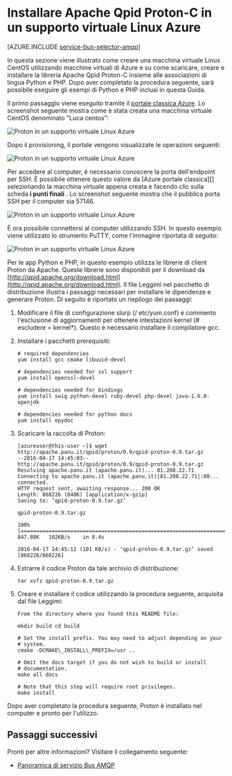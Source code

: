 <properties 
    pageTitle="Come installare Apache Qpid Proton-C in un VM Linux | Microsoft Azure"
    description="Come creare una macchina virtuale Linux CentOS utilizzando macchine virtuali di Azure e su come creare e installare la libreria Apache Qpid Proton-C."
    services="service-bus"
    documentationCenter="na"
    authors="sethmanheim"
    manager="timlt"
    editor="" /> 
<tags 
    ms.service="service-bus"
    ms.devlang="na"
    ms.topic="article"
    ms.tgt_pltfrm="na"
    ms.workload="na"
    ms.date="09/29/2016"
    ms.author="sethm" />

# <a name="install-apache-qpid-proton-c-on-an-azure-linux-vm"></a>Installare Apache Qpid Proton-C in un supporto virtuale Linux Azure

[AZURE.INCLUDE [service-bus-selector-amqp](../../includes/service-bus-selector-amqp.md)]

In questa sezione viene illustrato come creare una macchina virtuale Linux CentOS utilizzando macchine virtuali di Azure e su come scaricare, creare e installare la libreria Apache Qpid Proton-C insieme alle associazioni di lingua Python e PHP. Dopo aver completato la procedura seguente, sarà possibile eseguire gli esempi di Python e PHP inclusi in questa Guida.

Il primo passaggio viene eseguito tramite il [portale classica Azure][]. Lo screenshot seguente mostra come è stata creata una macchina virtuale CentOS denominato "Luca centos":

![Proton in un supporto virtuale Linux Azure][0]

Dopo il provisioning, il portale vengono visualizzate le operazioni seguenti:

![Proton in un supporto virtuale Linux Azure][1]

Per accedere al computer, è necessario conoscere la porta dell'endpoint per SSH. È possibile ottenere questo valore da [Azure portale classica][] selezionando la macchina virtuale appena creata e facendo clic sulla scheda **i punti finali** . Lo screenshot seguente mostra che il pubblica porta SSH per il computer sia 57146.

![Proton in un supporto virtuale Linux Azure][2]

È ora possibile connettersi al computer utilizzando SSH. In questo esempio viene utilizzato lo strumento PuTTY, come l'immagine riportata di seguito:

![Proton in un supporto virtuale Linux Azure][3]

Per le app Python e PHP, in questo esempio utilizza le librerie di client Proton da Apache. Queste librerie sono disponibili per il download da [http://qpid.apache.org/download.html](http://qpid.apache.org/download.html). Il file Leggimi nel pacchetto di distribuzione illustra i passaggi necessari per installare le dipendenze e generare Proton. Di seguito è riportato un riepilogo dei passaggi:

1.  Modificare il file di configurazione slurp (/ etc/yum.conf) e commento l'esclusione di aggiornamenti per ottenere intestazioni kernel (\# escludere = kernel\*). Questo è necessario installare il compilatore gcc.

2.  Installare i pacchetti prerequisiti:

    ```
    # required dependencies 
    yum install gcc cmake libuuid-devel
    
    # dependencies needed for ssl support
    yum install openssl-devel
    
    # dependencies needed for bindings
    yum install swig python-devel ruby-devel php-devel java-1.6.0-openjdk
    
    # dependencies needed for python docs
    yum install epydoc
    ```

1.  Scaricare la raccolta di Proton:

    ```
    [azureuser@this-user ~]$ wget http://apache.panu.it/qpid/proton/0.9/qpid-proton-0.9.tar.gz
    --2016-04-17 14:45:03--  http://apache.panu.it/qpid/proton/0.9/qpid-proton-0.9.tar.gz
    Resolving apache.panu.it (apache.panu.it)... 81.208.22.71
    Connecting to apache.panu.it (apache.panu.it)|81.208.22.71|:80... connected.
    HTTP request sent, awaiting response... 200 OK
    Length: 868226 (848K) [application/x-gzip]
    Saving to: ‘qpid-proton-0.9.tar.gz’
    
    qpid-proton-0.9.tar.gz                               
    
    100%[====================================================================================================================>] 847.88K   102KB/s    in 8.4s    
    
    2016-04-17 14:45:12 (101 KB/s) - ‘qpid-proton-0.9.tar.gz’ saved [868226/868226]
    ```

1.  Estrarre il codice Proton da tale archivio di distribuzione:

    ```
    tar xvfz qpid-proton-0.9.tar.gz
    ```

1.  Creare e installare il codice utilizzando la procedura seguente, acquisita dal file Leggimi:

    ```
    From the directory where you found this README file:    
    
    mkdir build cd build
            
    # Set the install prefix. You may need to adjust depending on your      
    # system.       
    cmake -DCMAKE\_INSTALL\_PREFIX=/usr ..
            
    # Omit the docs target if you do not wish to build or install       
    # documentation.        
    make all docs
            
    # Note that this step will require root privileges.     
    make install
    ```

Dopo aver completato la procedura seguente, Proton è installato nel computer e pronto per l'utilizzo.

## <a name="next-steps"></a>Passaggi successivi

Pronti per altre informazioni? Visitare il collegamento seguente:

- [Panoramica di servizio Bus AMQP][]

[Panoramica di servizio Bus AMQP]: service-bus-amqp-overview.md
[0]: ./media/service-bus-amqp-apache/amqp-apache-1.png
[1]: ./media/service-bus-amqp-apache/amqp-apache-2.png
[2]: ./media/service-bus-amqp-apache/amqp-apache-3.png
[3]: ./media/service-bus-amqp-apache/amqp-apache-4.png

[Portale classica Azure]: http://manage.windowsazure.com


